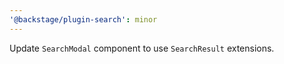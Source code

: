 ```yaml
---
'@backstage/plugin-search': minor
---
```


Update `SearchModal` component to use `SearchResult` extensions.
